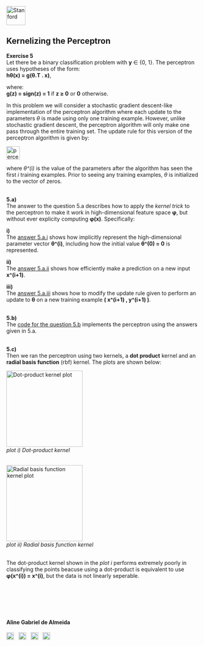 
<a href="https://i.dlpng.com/static/png/498606_preview.png"><img src="https://i.dlpng.com/static/png/498606_preview.png" title="Stanford" alt="Stanford" height="50"></a>

## Kernelizing the Perceptron
  
**Exercise 5**  
Let there be a binary classification problem with **y** ∈ {0, 1}. The perceptron uses hypotheses of the form:  
**hθ(x) = g(θ.T . x)**, 

where:  
**g(z) = sign(z) = 1** if **z ≥ 0** or **0** otherwise.  

In this problem we will consider a stochastic gradient descent-like implementation of the perceptron algorithm where each update to the parameters *θ* is made
using only one training example. However, unlike stochastic gradient descent, the perceptron algorithm will only make one pass through the entire training set. The update rule for this version of the perceptron algorithm is given by:

<a href="https://github.com/AlmeidaAlin3/MachineLearning/blob/master/ProblemSet2/Exercise5/img/perceptron_update.png"><img src="https://github.com/AlmeidaAlin3/MachineLearning/blob/master/ProblemSet2/Exercise5/img/perceptron_update.png" title="perceptron update rule" alt="perceptron update rule" height="35"></a> 

where *θ^(i)* is the value of the parameters after the algorithm has seen the first *i* training examples. Prior to seeing any training examples, *θ* is initialized to the vector of zeros.  

&nbsp;  
**5.a)**  
The answer to the question 5.a describes how to apply the *kernel trick* to the perceptron to make it work in high-dimensional feature space **φ**, but without ever explicity computing **φ(x)**. Specifically:  

**i)**    
The [answer 5.a.i]() shows how implicitly represent the high-dimensional parameter vector **θ^(i)**, including how the initial value **θ^(0) = 0** is represented.  

**ii)**   
The [answer 5.a.ii]() shows how efficiently make a prediction on a new input **x^(i+1)**.  

**iii)**  
The [answer 5.a.iii]() shows how to modify the update rule given to perform an update to **θ** on a new training example **( x^(i+1) , y^(i+1) )**.  

&nbsp;  
**5.b)**  
The [code for the question 5.b](https://github.com/AlmeidaAlin3/MachineLearning/blob/master/ProblemSet2/Exercise5/ex5_b.ipynb) implements the perceptron using the answers given in 5.a.  

&nbsp;  
**5.c)**   
Then we ran the perceptron using two kernels, a **dot product** kernel and an **radial basis function** (rbf) kernel. The plots are shown below:  

<a href="https://github.com/AlmeidaAlin3/MachineLearning/blob/master/ProblemSet2/Exercise5/img/5c_plot_i.png"><img src="https://github.com/AlmeidaAlin3/MachineLearning/blob/master/ProblemSet2/Exercise5/img/5c_plot_i.png" title="Dot-product kernel plot" alt="Dot-product kernel plot" height="200"></a>  
*plot i) Dot-product kernel*  

&nbsp;  
<a href="https://github.com/AlmeidaAlin3/MachineLearning/blob/master/ProblemSet2/Exercise5/img/5c_plot_ii.png"><img src="https://github.com/AlmeidaAlin3/MachineLearning/blob/master/ProblemSet2/Exercise5/img/5c_plot_ii.png" title="Radial basis function kernel plot" alt="Radial basis function kernel plot" height="200"></a>  
*plot ii) Radial basis function kernel*

&nbsp;  
The dot-product kernel shown in the *plot i* performs extremely poorly in classifying the points beacuse using a dot-product is equivalent to use **φ(x^(i)) = x^(i)**, but the data is not linearly seperable.  


&nbsp;  

&nbsp;  
---

#### Aline Gabriel de Almeida  
<a href="https://www.linkedin.com/in/alinegalmeida/"><img src="https://cdn3.iconfinder.com/data/icons/logos-and-brands-adobe/512/201_Linkedin-512.png" title="Linkedin: alinegalmeida" alt="https://www.linkedin.com/in/alinegalmeida/" height="20"></a>
&nbsp; <a href="https://www.kaggle.com/almeidaalin3"><img src="https://cdn3.iconfinder.com/data/icons/logos-and-brands-adobe/512/189_Kaggle-512.png" title="Kaggle: almeidaalin3" alt="https://www.kaggle.com/almeidaalin3" height="20"></a>
&nbsp; <a href="mailto:aline.gabriel.almeida@gmail.com"><img src="https://cdn3.iconfinder.com/data/icons/logos-and-brands-adobe/512/147_Gmail-512.png" title="aline.gabriel.almeida@gmail.com" alt="aline.gabriel.almeida@gmail.com" height="20"></a>
&nbsp; <a href="https://github.com/AlmeidaAlin3/"><img src="https://cdn3.iconfinder.com/data/icons/logos-and-brands-adobe/512/142_Github-512.png" title="Github: AlmeidaAlin3" alt="https://github.com/AlmeidaAlin3/" height="20"></a> 
